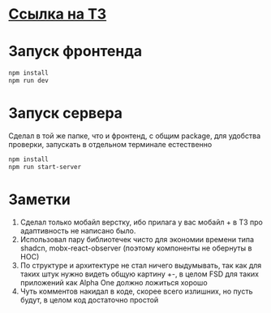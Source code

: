 # [Ссылка на ТЗ](https://docs.google.com/document/d/10IMsX2ENx1C6LGVKdhQqsoRPPYGU42qjFdUV_OkVnzk/edit?tab=t.0)

# Запуск фронтенда

```bash
npm install
npm run dev
```

# Запуск сервера

Сделал в той же папке, что и фронтенд, с общим package, для удобства проверки, запускать в отдельном терминале естественно

```bash
npm install
npm run start-server
```

# Заметки

1.  Сделал только мобайл верстку, ибо прилага у вас мобайл + в ТЗ про адаптивность не написано было.
2.  Использовал пару библиотечек чисто для экономии времени типа shadcn, mobx-react-observer (поэтому компоненты не обернуты в HOC)
3.  По структуре и архитектуре не стал ничего выдумывать, так как для таких штук нужно видеть общую картину +-, в целом FSD для таких приложений как Alpha One должно ложиться хорошо
4.  Чуть комментов накидал в коде, скорее всего излишних, но пусть будут, в целом код достаточно простой

